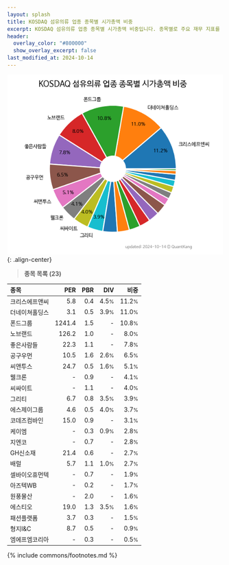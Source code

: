```yaml
---
layout: splash
title: KOSDAQ 섬유의류 업종 종목별 시가총액 비중
excerpt: KOSDAQ 섬유의류 업종 종목별 시가총액 비중입니다. 종목별로 주요 재무 지표를 함께 표시합니다.
header:
  overlay_color: "#800000"
  show_overlay_excerpt: false
last_modified_at: 2024-10-14
---
```



![KOSDAQ 섬유의류 업종 종목별 시가총액 비중](/stats/sector/images/kosdaq_업종_섬유의류_종목.png){: .align-center}


> **종목 목록 (23)**<a id="list"></a>

| **종목** | **PER** | **PBR** | **DIV** | **비중** |
| :------- | ------: | ------: | ------: | -------: |
| 크리스에프앤씨 | 5.8 | 0.4 | 4.5<small>%</small> | 11.2<small>%</small> |
| 더네이쳐홀딩스 | 3.1 | 0.5 | 3.9<small>%</small> | 11.0<small>%</small> |
| 폰드그룹 | 1241.4 | 1.5 | - | 10.8<small>%</small> |
| 노브랜드 | 126.2 | 1.0 | - | 8.0<small>%</small> |
| 좋은사람들 | 22.3 | 1.1 | - | 7.8<small>%</small> |
| 공구우먼 | 10.5 | 1.6 | 2.6<small>%</small> | 6.5<small>%</small> |
| 씨앤투스 | 24.7 | 0.5 | 1.6<small>%</small> | 5.1<small>%</small> |
| 웰크론 | - | 0.9 | - | 4.1<small>%</small> |
| 씨싸이트 | - | 1.1 | - | 4.0<small>%</small> |
| 그리티 | 6.7 | 0.8 | 3.5<small>%</small> | 3.9<small>%</small> |
| 에스제이그룹 | 4.6 | 0.5 | 4.0<small>%</small> | 3.7<small>%</small> |
| 코데즈컴바인 | 15.0 | 0.9 | - | 3.1<small>%</small> |
| 케이엠 | - | 0.3 | 0.9<small>%</small> | 2.8<small>%</small> |
| 지엔코 | - | 0.7 | - | 2.8<small>%</small> |
| GH신소재 | 21.4 | 0.6 | - | 2.7<small>%</small> |
| 배럴 | 5.7 | 1.1 | 1.0<small>%</small> | 2.7<small>%</small> |
| 셀바이오휴먼텍 | - | 0.7 | - | 1.9<small>%</small> |
| 아즈텍WB | - | 0.2 | - | 1.7<small>%</small> |
| 원풍물산 | - | 2.0 | - | 1.6<small>%</small> |
| 에스티오 | 19.0 | 1.3 | 3.5<small>%</small> | 1.6<small>%</small> |
| 패션플랫폼 | 3.7 | 0.3 | - | 1.5<small>%</small> |
| 형지I&C | 8.7 | 0.5 | - | 0.9<small>%</small> |
| 엠에프엠코리아 | - | 0.3 | - | 0.5<small>%</small> |

{% include commons/footnotes.md %}